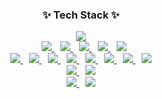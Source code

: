 <h3 align="center">✨ Tech Stack ✨</h3>

<div align="center">
  <!-- Python -->
  <a href="https://www.python.org/" target="blank">
    <img src="https://img.shields.io/badge/Python-3776AB?style=flat-square&logo=Python&logoColor=white"/>
  </a><br/>
  <!-- PyTorch -->
  <a href="https://pytorch.org/" target="blank" style="margin-left: 10px;">
    <img src="https://img.shields.io/badge/PyTorch-EE4C2C?style=flat-square&logo=PyTorch&logoColor=white"/>
  </a>
  <!-- PaddlePaddle -->
  <a href="https://www.paddlepaddle.org.cn/en" target="blank" style="margin-left: 10px;">
    <img src="https://img.shields.io/badge/PaddlePaddle-005CED?style=flat-square&logo=PaddlePaddle&logoColor=white"/>
  </a>
  <!-- ONNX -->
  <a href="https://onnx.ai/" target="blank" style="margin-left: 10px;">
    <img src="https://img.shields.io/badge/ONNX-005CED?style=flat-square&logo=ONNX&logoColor=white"/>
  </a>
  <!-- PySide6 -->
  <a href="https://wiki.qt.io/Qt_for_Python" target="blank" style="margin-left: 10px;">
    <img src="https://img.shields.io/badge/PySide6-41CD52?style=flat-square&logo=Qt&logoColor=white"/>
  </a>
  <!-- OpenCV -->
  <a href="https://opencv.org/" target="blank" style="margin-left: 10px;">
    <img src="https://img.shields.io/badge/OpenCV-5C3EE8?style=flat-square&logo=OpenCV&logoColor=white"/>
  </a>
  <br/>
  <!-- FastAPI -->
  <a href="https://fastapi.tiangolo.com/" target="blank">
    <img src="https://img.shields.io/badge/FastAPI-009688?style=flat-square&logo=FastAPI&logoColor=white"/>
  </a>
  <!-- HTML -->
  <a href="https://developer.mozilla.org/en-US/docs/Web/HTML" target="blank" style="margin-left: 10px;">
    <img src="https://img.shields.io/badge/HTML5-E34F26?style=flat-square&logo=HTML5&logoColor=white"/>
  </a>
  <!-- Bootstrap -->
  <a href="https://getbootstrap.com/" target="blank" style="margin-left: 10px;">
    <img src="https://img.shields.io/badge/Bootstrap-7952B3?style=flat-square&logo=Bootstrap&logoColor=white"/>
  </a>
  <!-- SQLite -->
  <a href="https://www.sqlite.org/" target="blank" style="margin-left: 10px;">
    <img src="https://img.shields.io/badge/SQLite-003B57?style=flat-square&logo=SQLite&logoColor=white"/>
  </a>
  <!-- MySQL -->
  <a href="https://www.mysql.com/" target="blank" style="margin-left: 10px;">
    <img src="https://img.shields.io/badge/MySQL-4479A1?style=flat-square&logo=MySQL&logoColor=white"/>
  </a>
  <!-- MariaDB -->
  <a href="https://mariadb.org/" target="blank" style="margin-left: 10px;">
    <img src="https://img.shields.io/badge/MariaDB-003545?style=flat-square&logo=MariaDB&logoColor=white"/>
  </a>
  <!-- NGINX -->
  <a href="https://www.nginx.com/" target="blank" style="margin-left: 10px;">
    <img src="https://img.shields.io/badge/NGINX-009639?style=flat-square&logo=NGINX&logoColor=white"/>
  </a>
  <!-- Naver Cloud -->
  <a href="https://www.ncloud.com/" target="blank" style="margin-left: 10px;">
    <img src="https://img.shields.io/badge/NCP-03C75A?style=flat-square&logo=Naver&logoColor=white"/>
  </a>
  <br/>
  <!-- Raspberry Pi -->
  <a href="https://www.raspberrypi.org/" target="blank">
    <img src="https://img.shields.io/badge/Raspberry_Pi-A22846?style=flat-square&logo=Raspberry-Pi&logoColor=white"/>
  </a>
  <!-- NVIDIA Jetson -->
  <a href="https://developer.nvidia.com/embedded-computing" target="blank" style="margin-left: 10px;">
    <img src="https://img.shields.io/badge/NVIDIA_Jetson-76B900?style=flat-square&logo=NVIDIA&logoColor=white"/>
  </a>
  <br/>
  <!-- Ubuntu -->
  <a href="https://ubuntu.com/" target="blank">
    <img src="https://img.shields.io/badge/Ubuntu-E95420?style=flat-square&logo=Ubuntu&logoColor=white"/>
  </a>
  <!-- Docker -->
  <a href="https://www.docker.com/" target="blank" style="margin-left: 10px;">
    <img src="https://img.shields.io/badge/Docker-2496ED?style=flat-square&logo=Docker&logoColor=white"/>
  </a>
</div>

<!--
**hyKwon13/hyKwon13** is a ✨ _special_ ✨ repository because its `README.md` (this file) appears on your GitHub profile.

Here are some ideas to get you started:

- 🔭 I’m currently working on ...
- 🌱 I’m currently learning ...
- 👯 I’m looking to collaborate on ...
- 🤔 I’m looking for help with ...
- 💬 Ask me about ...
- 📫 How to reach me: ...
- 😄 Pronouns: ...
- ⚡ Fun fact: ...
-->
